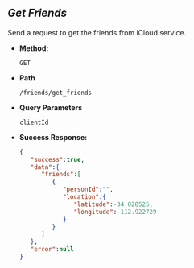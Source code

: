 *Get Friends*
----
  Send a request to get the friends from iCloud service.

* **Method:**

  `GET`
  
* **Path**

  `/friends/get_friends`
  
* **Query Parameters**
   
   `clientId`

* **Success Response:**
    
    ```json
    {
       "success":true,
       "data":{
          "friends":[
             {
                "personId":"",
                "location":{
                   "latitude":-34.028525,
                   "longitude":-112.922729
                }
             }
          ]
       },
       "error":null
    }
    ```